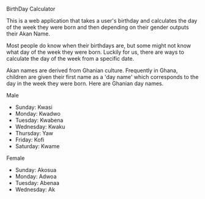 BirthDay Calculator
<p>This is a web application that takes a user's birthday and calculates the day of the week they were born and then depending on their gender outputs their Akan Name. </p>
<p>Most people do know when their birthdays are, but some might not know what day of the week they were born. Luckily for us, there are ways to calculate the day of the week from a specific date. </p>
<p>Akan names are derived from Ghanian culture. Frequently in Ghana, children are given their first name as a 'day name' which corresponds to the day in the week they were born. Here are Ghanian day names.</p>
<div class="float-left">
<p>Male</p>
<ul>
   <li>Sunday: Kwasi</li>
   <li>Monday: Kwadwo</li>
   <li>Tuesday: Kwabena</li>
   <li>Wednesday: Kwaku</li>
   <li>Thursday: Yaw</li>
   <li>Friday: Kofi</li>
   <li>Saturday: Kwame</p></li>
</ul>
</div>
<div class="float-right">
<p>Female</p>
<ul>
    <li>Sunday: Akosua</li>
    <li>Monday: Adwoa</li>
    <li>Tuesday: Abenaa</li>
    <li>Wednesday: Ak
